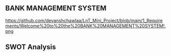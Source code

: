 ## **BANK MANAGEMENT SYSTEM**

https://github.com/devanshchawlaa/LnT_Mini_Project/blob/main/1_Requirements/Welcome%20to%20the%20BANK%20MANAGEMENT%20SYSTEM!.png

## **SWOT Analysis**
